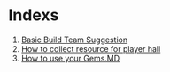 # Indexs
1. [Basic Build Team Suggestion](https://github.com/ZeroIme/cmm-red-suns/blob/master/Basic%20Build%20Team%20Suggestion.MD)
2. [How to collect resource for player hall](https://github.com/ZeroIme/cmm-red-suns/blob/master/How%20to%20collect%20resource%20for%20player%20hall.MD)
3. [How to use your Gems.MD](https://github.com/ZeroIme/cmm-red-suns/blob/master/How%20to%20use%20your%20Gems.MD)
